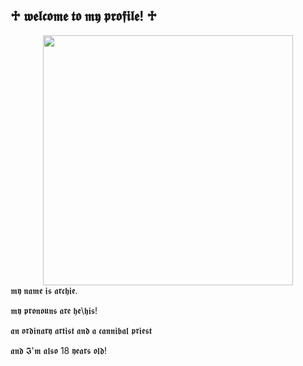 ## ♱ 𝖜𝖊𝖑𝖈𝖔𝖒𝖊 𝖙𝖔 𝖒𝖞 𝖕𝖗𝖔𝖋𝖎𝖑𝖊! ♱

<div id="header" align="center">
  <img src="https://media.giphy.com/media/9c0h8avogl0CyRDjez/giphy.gif" width="400"/>
</div>
𝖒𝖞 𝖓𝖆𝖒𝖊 𝖎𝖘 𝖆𝖗𝖈𝖍𝖎𝖊.

𝖒𝖞 𝖕𝖗𝖔𝖓𝖔𝖚𝖓𝖘 𝖆𝖗𝖊 𝖍𝖊\𝖍𝖎𝖘!

𝖆𝖓 𝖔𝖗𝖉𝖎𝖓𝖆𝖗𝖞 𝖆𝖗𝖙𝖎𝖘𝖙 𝖆𝖓𝖉 𝖆 𝖈𝖆𝖓𝖓𝖎𝖇𝖆𝖑 𝖕𝖗𝖎𝖊𝖘𝖙

𝖆𝖓𝖉 𝕴'𝖒 𝖆𝖑𝖘𝖔 18 𝖞𝖊𝖆𝖗𝖘 𝖔𝖑𝖉!

